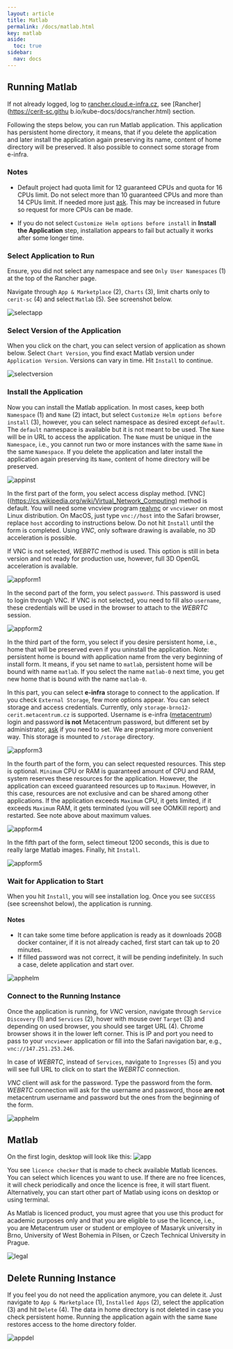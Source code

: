 ```yaml
---
layout: article
title: Matlab
permalink: /docs/matlab.html
key: matlab
aside:
  toc: true
sidebar:
  nav: docs
---
```


## Running Matlab

If not already logged, log to [rancher.cloud.e-infra.cz](https://rancher.cloud.e-infra.cz), see [Rancher](https://cerit-sc.githu
b.io/kube-docs/docs/rancher.html) section.

Following the steps below, you can run Matlab application. This application has persistent home directory, it means, that if you delete the application and later install the application again preserving its name, content of home directory will be preserved. It also possible to connect some storage from e-infra.

### Notes

* Default project had quota limit for 12 guaranteed CPUs and quota for 16 CPUs limit. Do not select more than 10 guaranteed CPUs and more than 14 CPUs limit. If needed more just [ask](mailto:k8s@ics.muni.cz). This may be increased in future so request for more CPUs can be made. 

* If you do not select `Customize Helm options before install` in **Install the Application** step, installation appears to fail but actually it works after some longer time.

### Select Application to Run

Ensure, you did not select any namespace and see `Only User Namespaces` (1) at the top of the Rancher page.

Navigate through `App & Marketplace` (2), `Charts` (3), limit charts only to `cerit-sc` (4) and select `Matlab` (5). See screenshot below.

![selectapp](matlab/selectapp.png)

### Select Version of the Application

When you click on the chart, you can select version of application as shown below. Select `Chart Version`, you find exact Matlab version under `Application Version`. Versions can vary in time. Hit `Install` to continue.

![selectversion](matlab/selectversion.png)

### Install the Application

Now you can install the Matlab application. In most cases, keep both `Namespace` (1) and `Name` (2) intact, but select `Customize Helm options before install` (3), however, you can select namespace as desired except `default`. The `default` namespace is available but it is not meant to be used. The `Name` will be in URL to access the application. The `Name` must be unique in the `Namespace`, i.e., you cannot run two or more instances with the same `Name` in the same `Namespace`. If you delete the application and later install the application again preserving its `Name`, content of home directory will be preserved. 

![appinst](matlab/appinst.png)

In the first part of the form, you select access display method. [VNC]((https://cs.wikipedia.org/wiki/Virtual_Network_Computing) method is default. You will need some vncview program [realvnc](https://www.realvnc.com/en/connect/download/viewer/) or `vncviewer` on most Linux distribution. On MacOS, just type `vnc://host` into the Safari browser, replace `host` according to instructions below. Do not hit `Install` until the form is completed. Using *VNC*, only software drawing is available, no 3D acceleration is possible.

If VNC is not selected, *WEBRTC* method is used. This option is still in beta version and not ready for production use, however, full 3D OpenGL acceleration is available.

![appform1](matlab/appform1.png)

In the second part of the form, you select `password`. This password is used to login through VNC. If VNC is not selected, you need to fill also `username`, these credentials will be used in the browser to attach to the *WEBRTC* session.

![appform2](matlab/appform2.png)

In the third part of the form, you select if you desire persistent home, i.e., home that will be preserved even if you uninstall the application. Note: persistent home is bound with application name from the very beginning of install form. It means, if you set name to `matlab`, persistent home will be bound with name `matlab`. If you select the name `matlab-0` next time, you get new home that is bound with the name `matlab-0`.

In this part, you can select **e-infra** storage to connect to the application. If you check `External Storage`, few more options appear. You can select storage and access credentials. Currently, only `storage-brno12-cerit.metacentrum.cz` is supported. Username is e-infra ([metacentrum](https://metavo.metacentrum.cz/)) login and password **is not** Metacentrum password, but different set by administrator, [ask](mailto:k8s@ics.muni.cz) if you need to set. We are preparing more convenient way. This storage is mounted to `/storage` directory.

![appform3](matlab/appform3.png)

In the fourth part  of the form, you can select requested resources. This step is optional. `Minimum` CPU or RAM is guaranteed amount of CPU and RAM, system reserves these resources for the application. However, the application can exceed guaranteed resources up to `Maximum`. However, in this case, resources are not exclusive and can be shared among other applications. If the application exceeds `Maximum` CPU, it gets limited, if it exceeds `Maximum` RAM, it gets terminated (you will see OOMKill report) and restarted. See note above about maximum values.

![appform4](matlab/appform4.png)

In the fifth part of the form, select timeout 1200 seconds, this is due to really large Matlab images. Finally, hit `Install`.

![appform5](matlab/appform5.png)

### Wait for Application to Start

When you hit `Install`, you will see installation log. Once you see `SUCCESS` (see screenshot below), the application is running. 

#### Notes

* It can take some time before application is ready as it downloads 20GB docker container, if it is not already cached, first start can tak up to 20 minutes.
* If filled password was not correct, it will be pending indefinitely. In such a case, delete application and start over.

![apphelm](matlab/apphelm.png)

### Connect to the Running Instance

Once the application is running, for *VNC* version, navigate through `Service Discovery` (1) and `Services` (2), hover with mouse over `Target` (3) and depending on used browser, you should see target URL (4). Chrome browser shows it in the lower left corner. This is IP and port you need to pass to your `vncviewer` application or fill into the Safari navigation bar, e.g., `vnc://147.251.253.246`.

In case of *WEBRTC*, instead of `Services`, navigate to `Ingresses` (5) and you will see full URL to click on to start the *WEBRTC* connection.

*VNC* client will ask for the password. Type the password from the form. *WEBRTC* connection will ask for the username and password, those **are not** metacentrum username and password but the ones from the beginning of the form.

![apphelm](matlab/appservice.png)

## Matlab

On the first login, desktop will look like this:
![app](matlab/app.png)

You see `licence checker` that is made to check available Matlab licences. You can select which licences you want to use. If there are no free licences, it will check periodically and once the licence is free, it will start fluent. Alternatively, you can start other part of Matlab using icons on desktop or using terminal.

As Matlab is licenced product, you must agree that you use this product for academic purposes only and that you are eligible to use the licence, i.e., you are Metacentrum user or student or employee of Masaryk university in Brno, University of West Bohemia in Pilsen, or Czech Technical University in Prague.

![legal](matlab/matlab-legal.png)

## Delete Running Instance

If you feel you do not need the application anymore, you can delete it. Just navigate to `App & Marketplace` (1), `Installed Apps` (2), select the application (3) and hit `Delete` (4). The data in home directory is not deleted in case you check persistent home. Running the application again with the same `Name` restores access to the home directory folder.

![appdel](matlab/appdel.png)
